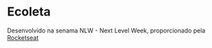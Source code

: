 # Ecoleta

Desenvolvido na senama NLW - Next Level Week, proporcionado pela [Rocketseat](https://github.com/Rocketseat)